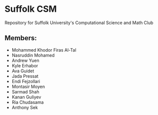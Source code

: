 # Suffolk CSM
Repository for Suffolk University's Computational Science and Math Club  

## Members:

- Mohammed Khodor Firas Al-Tal
- Nasruddin Mohamed
- Andrew Yuen
- Kyle Erhabor
- Ava Guidet
- Jada Pressat
- Endi Fejzollari
- Montasir Moyen
- Sarmad Shah
- Kanan Guliyev
- Ria Chudasama
- Anthony Sek
